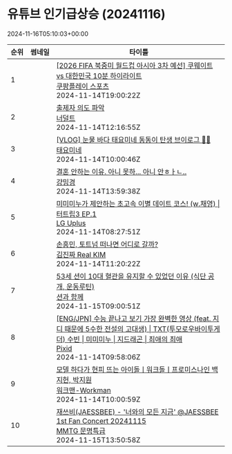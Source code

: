 # 유튜브 인기급상승 (20241116)

2024-11-16T05:10:03+00:00
<table><thead><tr><th nowrap>순위</th><th nowrap>썸네일</th><th nowrap>타이틀</th></tr></thead><tbody><tr><td>1</td><td><img src="https://i.ytimg.com/vi/gA2kzYvLvr8/default.jpg" alt="" /></td><td><a href="https://www.youtube.com/watch?v=gA2kzYvLvr8" target="_blank">[2026 FIFA 북중미 월드컵 아시아 3차 예선] 쿠웨이트 vs 대한민국 10분 하이라이트</a><br /><a href="https://www.youtube.com/channel/UCnBht7BrOx-A328KFXgysqQ" target="_blank">쿠팡플레이 스포츠</a><br />2024-11-14T19:00:22Z</td></tr><tr><td>2</td><td><img src="https://i.ytimg.com/vi/rdv0DjjgX5A/default.jpg" alt="" /></td><td><a href="https://www.youtube.com/watch?v=rdv0DjjgX5A" target="_blank">출제자 의도 파악</a><br /><a href="https://www.youtube.com/channel/UCXEKwWflysXu312NmIP_dlw" target="_blank">너덜트</a><br />2024-11-14T12:16:55Z</td></tr><tr><td>3</td><td><img src="https://i.ytimg.com/vi/dV40PafQd3k/default.jpg" alt="" /></td><td><a href="https://www.youtube.com/watch?v=dV40PafQd3k" target="_blank">[VLOG] 눈물 바다 태요미네 동동이 탄생 브이로그 👼🏻</a><br /><a href="https://www.youtube.com/channel/UC_kKiqWnnxAQjUAjVirtCFA" target="_blank">태요미네</a><br />2024-11-14T10:00:46Z</td></tr><tr><td>4</td><td><img src="https://i.ytimg.com/vi/9hiwKJTG5Wo/default.jpg" alt="" /></td><td><a href="https://www.youtube.com/watch?v=9hiwKJTG5Wo" target="_blank">결혼 안하는 이유. 아니 못하... 아니 안ㅎㅏㄴ..</a><br /><a href="https://www.youtube.com/channel/UCfqVrM2cvwxG3-EvxbsN0KQ" target="_blank">걍밍경</a><br />2024-11-14T13:59:38Z</td></tr><tr><td>5</td><td><img src="https://i.ytimg.com/vi/zPwPmAhBhcQ/default.jpg" alt="" /></td><td><a href="https://www.youtube.com/watch?v=zPwPmAhBhcQ" target="_blank">미미미누가 제안하는 초고속 이별 데이트 코스! (w.채영) | 터트립3 EP.1</a><br /><a href="https://www.youtube.com/channel/UCp3BSINVC7Ggj4kChEUiy7Q" target="_blank">LG Uplus</a><br />2024-11-14T08:27:51Z</td></tr><tr><td>6</td><td><img src="https://i.ytimg.com/vi/tIZsI2jyRjQ/default.jpg" alt="" /></td><td><a href="https://www.youtube.com/watch?v=tIZsI2jyRjQ" target="_blank">손흥민, 토트넘 떠나면 어디로 갈까?</a><br /><a href="https://www.youtube.com/channel/UChb4gtsgSdwMDktdLukfrfw" target="_blank">김진짜 Real KIM</a><br />2024-11-14T11:20:22Z</td></tr><tr><td>7</td><td><img src="https://i.ytimg.com/vi/mMuRgaV9wOM/default.jpg" alt="" /></td><td><a href="https://www.youtube.com/watch?v=mMuRgaV9wOM" target="_blank">53세 션이 10대 혈관을 유지할 수 있었던 이유 (식단 공개, 운동루틴)</a><br /><a href="https://www.youtube.com/channel/UCvzGYMVP5h9CTV8LdtEQUww" target="_blank">션과 함께</a><br />2024-11-15T09:00:51Z</td></tr><tr><td>8</td><td><img src="https://i.ytimg.com/vi/A19_NOnIa_A/default.jpg" alt="" /></td><td><a href="https://www.youtube.com/watch?v=A19_NOnIa_A" target="_blank">[ENG/JPN] 수능 끝나고 보기 가장 완벽한 영상 (feat. 지디 때문에 5수한 전설의 고대생) | TXT(투모로우바이투게더) 수빈 | 미미미누 | 지드래곤 | 최애의 최애</a><br /><a href="https://www.youtube.com/channel/UCOOKj-kWvrsK8CDfHZTw9lw" target="_blank">Pixid</a><br />2024-11-14T09:58:06Z</td></tr><tr><td>9</td><td><img src="https://i.ytimg.com/vi/t-H5YknYfuc/default.jpg" alt="" /></td><td><a href="https://www.youtube.com/watch?v=t-H5YknYfuc" target="_blank">모델 하다가 현피 뜨는 아이돌ㅣ워크돌ㅣ프로미스나인 백지헌, 박지원</a><br /><a href="https://www.youtube.com/channel/UCwx6n_4OcLgzAGdty0RWCoA" target="_blank">워크맨-Workman</a><br />2024-11-14T10:00:59Z</td></tr><tr><td>10</td><td><img src="https://i.ytimg.com/vi/y2nYpmU5gh0/default.jpg" alt="" /></td><td><a href="https://www.youtube.com/watch?v=y2nYpmU5gh0" target="_blank">재쓰비(JAESSBEE) - '너와의 모든 지금' @JAESSBEE 1st Fan Concert 20241115</a><br /><a href="https://www.youtube.com/channel/UCUyfkq9e9ZfPzxOW5WQ9rzQ" target="_blank">MMTG 문명특급</a><br />2024-11-15T13:50:58Z</td></tr></tbody></table>
